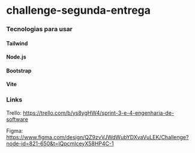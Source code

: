 # challenge-segunda-entrega

### Tecnologias para usar

#### Tailwind
#### Node.js
#### Bootstrap
#### Vite

### Links

Trello: https://trello.com/b/ys8ygHW4/sprint-3-e-4-engenharia-de-software

Figma: https://www.figma.com/design/QZ9zvVJWdWubYDXvaVuLEK/Challenge?node-id=821-650&t=lQpcmlceyX58HP4C-1
